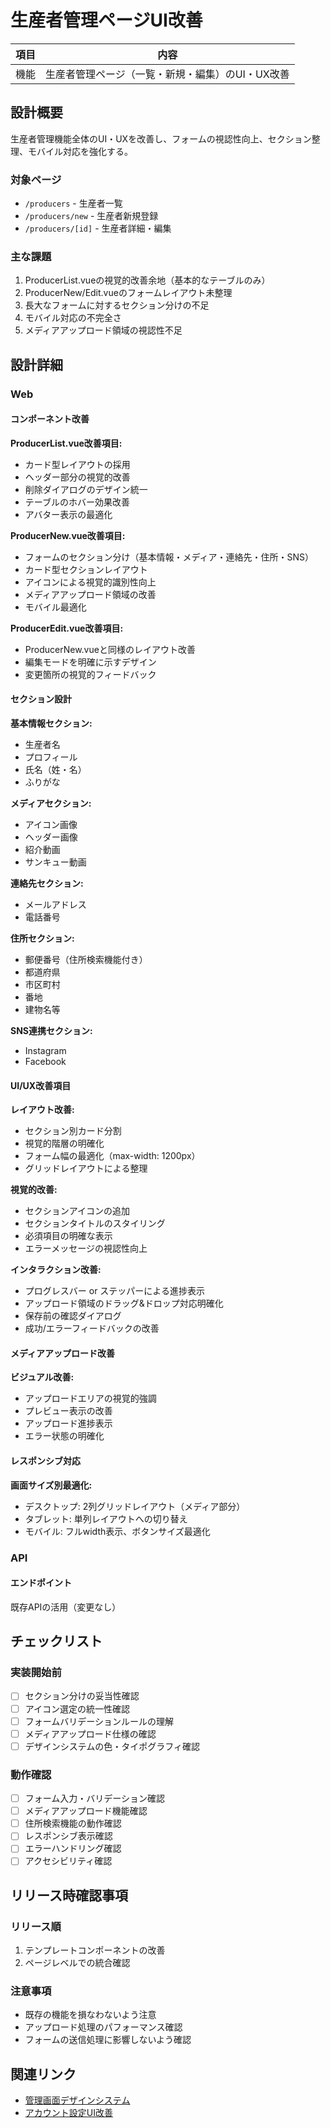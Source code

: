 # 生産者管理ページUI改善

| 項目 | 内容 |
|----|---|
| 機能 | 生産者管理ページ（一覧・新規・編集）のUI・UX改善 |

## 設計概要

生産者管理機能全体のUI・UXを改善し、フォームの視認性向上、セクション整理、モバイル対応を強化する。

### 対象ページ
- `/producers` - 生産者一覧
- `/producers/new` - 生産者新規登録
- `/producers/[id]` - 生産者詳細・編集

### 主な課題
1. ProducerList.vueの視覚的改善余地（基本的なテーブルのみ）
2. ProducerNew/Edit.vueのフォームレイアウト未整理
3. 長大なフォームに対するセクション分けの不足
4. モバイル対応の不完全さ
5. メディアアップロード領域の視認性不足

## 設計詳細

### Web

#### コンポーネント改善

**ProducerList.vue改善項目:**
- カード型レイアウトの採用
- ヘッダー部分の視覚的改善
- 削除ダイアログのデザイン統一
- テーブルのホバー効果改善
- アバター表示の最適化

**ProducerNew.vue改善項目:**
- フォームのセクション分け（基本情報・メディア・連絡先・住所・SNS）
- カード型セクションレイアウト
- アイコンによる視覚的識別性向上
- メディアアップロード領域の改善
- モバイル最適化

**ProducerEdit.vue改善項目:**
- ProducerNew.vueと同様のレイアウト改善
- 編集モードを明確に示すデザイン
- 変更箇所の視覚的フィードバック

#### セクション設計

**基本情報セクション:**
- 生産者名
- プロフィール
- 氏名（姓・名）
- ふりがな

**メディアセクション:**
- アイコン画像
- ヘッダー画像
- 紹介動画
- サンキュー動画

**連絡先セクション:**
- メールアドレス
- 電話番号

**住所セクション:**
- 郵便番号（住所検索機能付き）
- 都道府県
- 市区町村
- 番地
- 建物名等

**SNS連携セクション:**
- Instagram
- Facebook

#### UI/UX改善項目

**レイアウト改善:**
- セクション別カード分割
- 視覚的階層の明確化
- フォーム幅の最適化（max-width: 1200px）
- グリッドレイアウトによる整理

**視覚的改善:**
- セクションアイコンの追加
- セクションタイトルのスタイリング
- 必須項目の明確な表示
- エラーメッセージの視認性向上

**インタラクション改善:**
- プログレスバー or ステッパーによる進捗表示
- アップロード領域のドラッグ&ドロップ対応明確化
- 保存前の確認ダイアログ
- 成功/エラーフィードバックの改善

#### メディアアップロード改善

**ビジュアル改善:**
- アップロードエリアの視覚的強調
- プレビュー表示の改善
- アップロード進捗表示
- エラー状態の明確化

#### レスポンシブ対応

**画面サイズ別最適化:**
- デスクトップ: 2列グリッドレイアウト（メディア部分）
- タブレット: 単列レイアウトへの切り替え
- モバイル: フルwidth表示、ボタンサイズ最適化

### API

#### エンドポイント

既存APIの活用（変更なし）

## チェックリスト

### 実装開始前

* [ ] セクション分けの妥当性確認
* [ ] アイコン選定の統一性確認
* [ ] フォームバリデーションルールの理解
* [ ] メディアアップロード仕様の確認
* [ ] デザインシステムの色・タイポグラフィ確認

### 動作確認

* [ ] フォーム入力・バリデーション確認
* [ ] メディアアップロード機能確認
* [ ] 住所検索機能の動作確認
* [ ] レスポンシブ表示確認
* [ ] エラーハンドリング確認
* [ ] アクセシビリティ確認

## リリース時確認事項

### リリース順

1. テンプレートコンポーネントの改善
2. ページレベルでの統合確認

### 注意事項

- 既存の機能を損なわないよう注意
- アップロード処理のパフォーマンス確認
- フォームの送信処理に影響しないよう確認

## 関連リンク

- [管理画面デザインシステム](../../../docs/rules/design-system.md)
- [アカウント設定UI改善](./20250914_accounts-ui-improvement.md)

